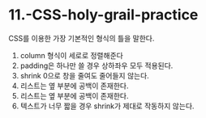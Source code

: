 # 11.-CSS-holy-grail-practice

CSS를 이용한 가장 기본적인 형식의 틀을 말한다.

1. column 형식이 세로로 정렬해준다
2. padding은 하나만 쓸 경우 상하좌우 모두 적용된다.
3. shrink 0으로 창을 줄여도 줄어들지 않는다.
4. 리스트는 옆 부분에 공백이 존재한다.
5. 리스트는 옆 부분에 공백이 존재한다.
6. 텍스트가 너무 짧을 경우 shrink가 제대로 작동하지 않는다.
